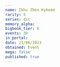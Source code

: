 ```yaml
---
name: Ikhu Zhen Kyheem
rarity: 5
series: dsc
memory_alpha:
bigbook_tier: 6
events: 30
in_portal:
date: 21/06/2023
obtained: Event
mega: false
published: true
---
```



